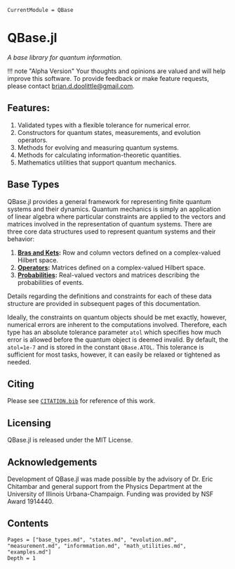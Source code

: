 ```@meta
CurrentModule = QBase
```
# QBase.jl

*A base library for quantum information.*

!!! note "Alpha Version"
    Your thoughts and opinions are valued and will help improve this software. To
    provide feedback or make feature requests, please contact [brian.d.doolittle@gmail.com](mailto:brian.d.doolittle@gmail.com).


## Features:
  1. Validated types with a flexible tolerance for numerical error.
  2. Constructors for quantum states, measurements, and evolution operators.
  3. Methods for evolving and measuring quantum systems.
  4. Methods for calculating information-theoretic quantities.
  5. Mathematics utilities that support quantum mechanics.

## Base Types

QBase.jl provides a general framework for representing finite quantum
systems and their dynamics.
Quantum mechanics is simply an application of linear algebra where particular
constraints are applied to the vectors and matrices involved in the representation
of quantum systems.
There are three core data structures used to represent quantum systems and their behavior:
  1. **[Bras and Kets](@ref):**  Row and column vectors defined on a complex-valued Hilbert space.
  2. **[Operators](@ref):** Matrices defined on a complex-valued Hilbert space.
  3. **[Probabilities](@ref):** Real-valued vectors and matrices describing the probabilities of events.

Details regarding the definitions and constraints for each of these data structure
are provided in subsequent pages of this documentation.

Ideally, the constraints on quantum objects should be met exactly, however, numerical
errors are inherent to the computations involved.
Therefore, each type has an absolute tolerance parameter `atol` which specifies how
much error is allowed before the quantum object is deemed invalid.
By default, the `atol=1e-7` and is stored in the constant `QBase.ATOL`.
This tolerance is sufficient for most tasks, however, it can easily be relaxed or
tightened as needed.

## Citing

Please see [`CITATION.bib`](https://github.com/ChitambarLab/QBase.jl/blob/master/CITATION.bib)
for reference of this work.

## Licensing

QBase.jl is released under the MIT License.

## Acknowledgements

Development of QBase.jl was made possible by the advisory of Dr. Eric Chitambar
and general support from the Physics Department at the University of Illinois
Urbana-Champaign. Funding was provided by NSF Award 1914440.

## Contents

```@contents
Pages = ["base_types.md", "states.md", "evolution.md", "measurement.md", "informmation.md", "math_utilities.md", "examples.md"]
Depth = 1
```
